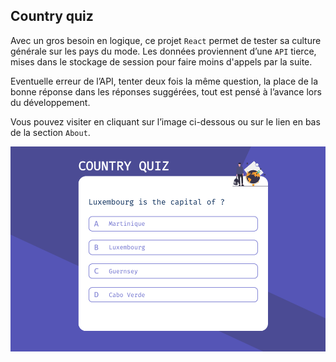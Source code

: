 ## Country quiz

Avec un gros besoin en logique, ce projet `React` permet de tester sa culture générale sur les pays du mode. Les données proviennent d’une `API` tierce, mises dans le stockage de session pour faire moins d'appels par la suite.

Eventuelle erreur de l’API, tenter deux fois la même question, la place de la bonne réponse dans les réponses suggérées, tout est pensé à l’avance lors du développement. 

Vous pouvez visiter en cliquant sur l’image ci-dessous ou sur le lien en bas de la section `About`.

<a href = "https://yousoumar.github.io/country-quiz/"><img src = "public/images/secreenshot.png"></img></a>
